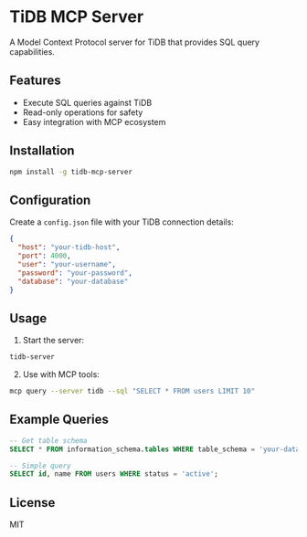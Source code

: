 # TiDB MCP Server

A Model Context Protocol server for TiDB that provides SQL query capabilities.

## Features
- Execute SQL queries against TiDB
- Read-only operations for safety
- Easy integration with MCP ecosystem

## Installation
```bash
npm install -g tidb-mcp-server
```

## Configuration
Create a `config.json` file with your TiDB connection details:

```json
{
  "host": "your-tidb-host",
  "port": 4000,
  "user": "your-username",
  "password": "your-password",
  "database": "your-database"
}
```

## Usage
1. Start the server:
```bash
tidb-server
```

2. Use with MCP tools:
```bash
mcp query --server tidb --sql "SELECT * FROM users LIMIT 10"
```

## Example Queries
```sql
-- Get table schema
SELECT * FROM information_schema.tables WHERE table_schema = 'your-database';

-- Simple query
SELECT id, name FROM users WHERE status = 'active';
```

## License
MIT
